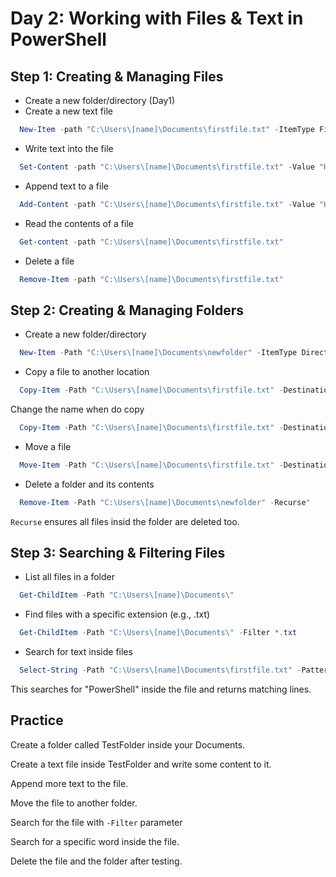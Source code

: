 # Day 2: Working with Files & Text in PowerShell

## Step 1: Creating & Managing Files
-  Create a new folder/directory (Day1)
-  Create a new text file
```PowerShell
  New-Item -path "C:\Users\[name]\Documents\firstfile.txt" -ItemType File
```
-  Write text into the file
```PowerShell
  Set-Content -path "C:\Users\[name]\Documents\firstfile.txt" -Value "Hello, World!"
```
-  Append text to a file
``` PowerShell
  Add-Content -path "C:\Users\[name]\Documents\firstfile.txt" -Value "Hello, PowerShell!"
```
-  Read the contents of a file
``` PowerShell
  Get-content -path "C:\Users\[name]\Documents\firstfile.txt" 
```
-  Delete a file
```PowerShell
  Remove-Item -path "C:\Users\[name]\Documents\firstfile.txt"
```

## Step 2: Creating & Managing Folders
- Create a new folder/directory 
``` PowerShell
  New-Item -Path "C:\Users\[name]\Documents\newfolder" -ItemType Directory
```
- Copy a file to another location
``` PowerShell
  Copy-Item -Path "C:\Users\[name]\Documents\firstfile.txt" -Destination "C:\Users\[name]\Documents\newfolder\"
```
Change the name when do copy
``` PowerShell
  Copy-Item -Path "C:\Users\[name]\Documents\firstfile.txt" -Destination "C:\Users\[name]\Documents\newfolder\rename.txt"
```
- Move a file
``` PowerShell
  Move-Item -Path "C:\Users\[name]\Documents\firstfile.txt" -Destination "C:\Users\[name]\Documents\newfolder\"
```
- Delete a folder and its contents
``` PowerShell
  Remove-Item -Path "C:\Users\[name]\Documents\newfolder" -Recurse"
```
`Recurse` ensures all files insid the folder are deleted too.

## Step 3: Searching & Filtering Files
- List all files in a folder
``` PowerShell
  Get-ChildItem -Path "C:\Users\[name]\Documents\"
```
- Find files with a specific extension (e.g., .txt)
``` PowerShell
  Get-ChildItem -Path "C:\Users\[name]\Documents\" -Filter *.txt
```
- Search for text inside files
``` PowerShell
  Select-String -Path "C:\Users\[name]\Documents\firstfile.txt" -Pattern "PowerShell" 
```
This searches for "PowerShell" inside the file and returns matching lines.

## Practice
Create a folder called TestFolder inside your Documents.

Create a text file inside TestFolder and write some content to it.

Append more text to the file.

Move the file to another folder.

Search for the file with `-Filter` parameter

Search for a specific word inside the file.

Delete the file and the folder after testing.


